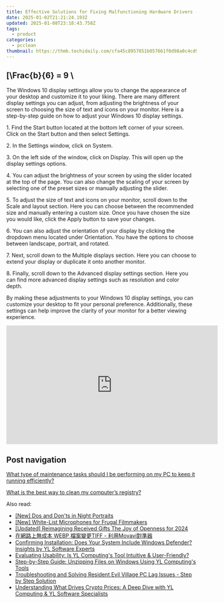 ```yaml
---
title: Effective Solutions for Fixing Malfunctioning Hardware Drivers - Expert Advice From YL Computing
date: 2025-01-02T21:21:24.193Z
updated: 2025-01-08T23:18:43.758Z
tags:
  - product
categories:
  - pcclean
thumbnail: https://thmb.techidaily.com/cfa45c8957851b057661f0d98a0c4cd9830d27a0c465cacef45307df647411ca.jpg
---
```


## \[\Frac{b}{6} = 9 \

The Windows 10 display settings allow you to change the appearance of your desktop and customize it to your liking. There are many different display settings you can adjust, from adjusting the brightness of your screen to choosing the size of text and icons on your monitor. Here is a step-by-step guide on how to adjust your Windows 10 display settings. 

1\. Find the Start button located at the bottom left corner of your screen. Click on the Start button and then select Settings.

2\. In the Settings window, click on System.

3\. On the left side of the window, click on Display. This will open up the display settings options. 

4\. You can adjust the brightness of your screen by using the slider located at the top of the page. You can also change the scaling of your screen by selecting one of the preset sizes or manually adjusting the slider.

5\. To adjust the size of text and icons on your monitor, scroll down to the Scale and layout section. Here you can choose between the recommended size and manually entering a custom size. Once you have chosen the size you would like, click the Apply button to save your changes.

6\. You can also adjust the orientation of your display by clicking the dropdown menu located under Orientation. You have the options to choose between landscape, portrait, and rotated.

7\. Next, scroll down to the Multiple displays section. Here you can choose to extend your display or duplicate it onto another monitor.

8\. Finally, scroll down to the Advanced display settings section. Here you can find more advanced display settings such as resolution and color depth. 

By making these adjustments to your Windows 10 display settings, you can customize your desktop to fit your personal preference. Additionally, these settings can help improve the clarity of your monitor for a better viewing experience.

<!-- affiliate ads begin -->
<iframe width="560" height="315" src="https://www.youtube.com/embed/8Y-k_3N-0OI?si=1J-aFBXLJl5b3x4h" title="YouTube video player" frameborder="0" allow="accelerometer; autoplay; clipboard-write; encrypted-media; gyroscope; picture-in-picture; web-share" referrerpolicy="strict-origin-when-cross-origin" allowfullscreen></iframe>
<!-- affiliate ads end -->

## Post navigation

[What type of maintenance tasks should I be performing on my PC to keep it running efficiently?](https://tools.techidaily.com/pcclean/products/)

[What is the best way to clean my computer’s registry?](https://tools.techidaily.com/pcclean/products/)

<ins class="adsbygoogle"
     style="display:block"
     data-ad-format="autorelaxed"
     data-ad-client="ca-pub-7571918770474297"
     data-ad-slot="1223367746"></ins>

<ins class="adsbygoogle"
     style="display:block"
     data-ad-client="ca-pub-7571918770474297"
     data-ad-slot="8358498916"
     data-ad-format="auto"
     data-full-width-responsive="true"></ins>

<span class="atpl-alsoreadstyle">Also read:</span>
<div><ul>
<li><a href="https://screen-sharing-recording.techidaily.com/new-dos-and-donts-in-night-portraits/"><u>[New] Dos and Don'ts in Night Portraits</u></a></li>
<li><a href="https://youtube-zero.techidaily.com/hite-list-microphones-for-frugal-filmmakers/"><u>[New] White-List Microphones for Frugal Filmmakers</u></a></li>
<li><a href="https://fox-http.techidaily.com/updated-reimagining-received-gifts-the-joy-of-openness-for-2024/"><u>[Updated] Reimagining Received Gifts The Joy of Openness for 2024</u></a></li>
<li><a href="https://technical-tips.techidaily.com/webp-tiff-movavi/"><u>在網路上無成本 WEBP 檔案變更TIFF - 利用Movavi對準器</u></a></li>
<li><a href="https://win-exclusive.techidaily.com/confirming-installation-does-your-system-include-windows-defender-insights-by-yl-software-experts/"><u>Confirming Installation: Does Your System Include Windows Defender? Insights by YL Software Experts</u></a></li>
<li><a href="https://win-exclusive.techidaily.com/evaluating-usability-is-yl-computings-tool-intuitive-and-user-friendly/"><u>Evaluating Usability: Is YL Computing's Tool Intuitive & User-Friendly?</u></a></li>
<li><a href="https://win-exclusive.techidaily.com/step-by-step-guide-unzipping-files-on-windows-using-yl-computings-tools/"><u>Step-by-Step Guide: Unzipping Files on Windows Using YL Computing's Tools</u></a></li>
<li><a href="https://program-issues.techidaily.com/troubleshooting-and-solving-resident-evil-village-pc-lag-issues-step-by-step-solution/"><u>Troubleshooting and Solving Resident Evil Village PC Lag Issues - Step by Step Solution</u></a></li>
<li><a href="https://win-exclusive.techidaily.com/understanding-what-drives-crypto-prices-a-deep-dive-with-yl-computing-and-yl-software-specialists/"><u>Understanding What Drives Crypto Prices: A Deep Dive with YL Computing & YL Software Specialists</u></a></li>
</ul></div>

